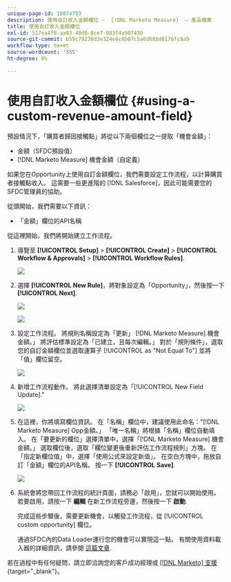 ```yaml
---
unique-page-id: 18874793
description: 使用自訂收入金額欄位 —  [!DNL Marketo Measure]  — 產品檔案
title: 使用自訂收入金額欄位
exl-id: 517ea4f9-aa83-48d0-8ce7-003f4a907430
source-git-commit: b59c79236d3e324e8c8b07c5a6d68bd8176fc8a9
workflow-type: tm+mt
source-wordcount: '355'
ht-degree: 0%

---
```


# 使用自訂收入金額欄位 {#using-a-custom-revenue-amount-field}

預設情況下，「購買者歸因接觸點」將從以下兩個欄位之一提取「機會金額」：

* 金額（SFDC預設值）
* [!DNL Marketo Measure] 機會金額（自定義）

如果您在Opportunity上使用自訂金額欄位，我們需要設定工作流程，以計算購買者接觸點收入。 這需要一些更進階的 [!DNL Salesforce]，因此可能需要您的SFDC管理員的協助。

從頭開始，我們需要以下資訊：

* 「金額」欄位的API名稱

從這裡開始，我們將開始建立工作流程。

1. 導覽至 **[!UICONTROL Setup]** > **[!UICONTROL Create]** > **[!UICONTROL Workflow & Approvals]** > **[!UICONTROL Workflow Rules]**.

   ![](assets/1.jpg)

1. 選擇 **[!UICONTROL New Rule]**，將對象設定為「Opportunity」，然後按一下 **[!UICONTROL Next]**.

   ![](assets/2.jpg)

   ![](assets/3.jpg)

1. 設定工作流程。 將規則名稱設定為「更新」 [!DNL Marketo Measure] 機會金額。」 將評估標準設定為「已建立，且每次編輯。」 對於「規則條件」，選取您的自訂金額欄位並選取運算子 [!UICONTROL as "Not Equal To"] 並將「值」欄位留空。

   ![](assets/4.jpg)

1. 新增工作流程動作。 將此選擇清單設定為「[!UICONTROL New Field Update].&quot;

   ![](assets/5.jpg)

1. 在這裡，你將填寫欄位資訊。 在「名稱」欄位中，建議使用此命名：&quot;[!DNL Marketo Measure] Opp金額。」 「唯一名稱」將根據「名稱」欄位自動填入。 在「要更新的欄位」選擇清單中，選擇「[!DNL Marketo Measure] 機會金額。」 選取欄位後，選取「欄位變更後重新評估工作流程規則」方塊。 在「指定新欄位值」中，選擇「使用公式來設定新值」。 在空白方塊中，拖放自訂「金額」欄位的API名稱。 按一下 **[!UICONTROL Save]**.

   ![](assets/6.png)

1. 系統會將您帶回工作流程的統計頁面，請務必「啟用」，您就可以開始使用。 若要啟用，請按一下 **編輯** 在新工作流程旁邊，然後按一下 **啟動**.

   完成這些步驟後，需要更新機會，以觸發工作流程，從 [!UICONTROL custom opportunity] 欄位。

   通過SFDC內的Data Loader運行您的機會可以實現這一點。 有關使用資料載入器的詳細資訊，請參閱 [這篇文章](/help/advanced-marketo-measure-features/custom-revenue-amount/using-data-loader-to-update-marketo-measure-custom-amount-field.md).

若在過程中有任何疑問，請立即洽詢您的客戶成功經理或 [[!DNL Marketo] 支援](https://nation.marketo.com/t5/support/ct-p/Support){target=&quot;_blank&quot;}。
